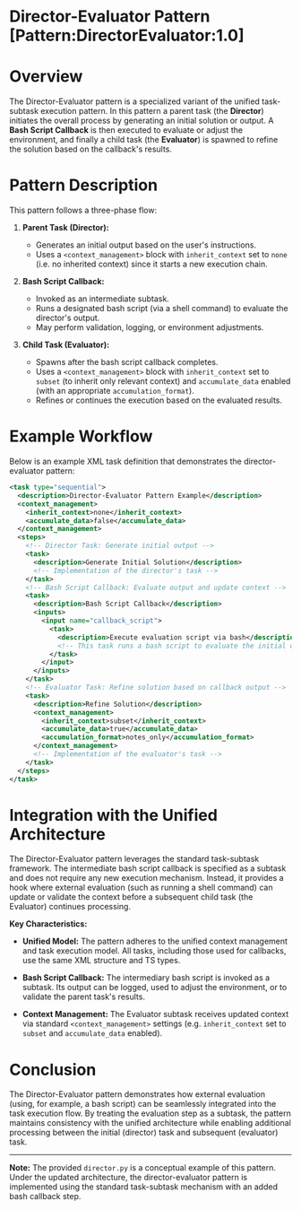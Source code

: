 # Director-Evaluator Pattern [Pattern:DirectorEvaluator:1.0]
 
# Overview

The Director-Evaluator pattern is a specialized variant of the unified task-subtask execution pattern. In this pattern a parent task (the **Director**) initiates the overall process by generating an initial solution or output. A **Bash Script Callback** is then executed to evaluate or adjust the environment, and finally a child task (the **Evaluator**) is spawned to refine the solution based on the callback's results.
 
# Pattern Description

This pattern follows a three-phase flow:

1. **Parent Task (Director):**
   - Generates an initial output based on the user's instructions.
   - Uses a `<context_management>` block with `inherit_context` set to `none` (i.e. no inherited context) since it starts a new execution chain.

2. **Bash Script Callback:**
   - Invoked as an intermediate subtask.
   - Runs a designated bash script (via a shell command) to evaluate the director's output.
   - May perform validation, logging, or environment adjustments.

3. **Child Task (Evaluator):**
   - Spawns after the bash script callback completes.
   - Uses a `<context_management>` block with `inherit_context` set to `subset` (to inherit only relevant context) and `accumulate_data` enabled (with an appropriate `accumulation_format`).
   - Refines or continues the execution based on the evaluated results.

# Example Workflow

Below is an example XML task definition that demonstrates the director-evaluator pattern:

```xml
<task type="sequential">
  <description>Director-Evaluator Pattern Example</description>
  <context_management>
    <inherit_context>none</inherit_context>
    <accumulate_data>false</accumulate_data>
  </context_management>
  <steps>
    <!-- Director Task: Generate initial output -->
    <task>
      <description>Generate Initial Solution</description>
      <!-- Implementation of the director's task -->
    </task>
    <!-- Bash Script Callback: Evaluate output and update context -->
    <task>
      <description>Bash Script Callback</description>
      <inputs>
        <input name="callback_script">
          <task>
            <description>Execute evaluation script via bash</description>
            <!-- This task runs a bash script to evaluate the initial output -->
          </task>
        </input>
      </inputs>
    </task>
    <!-- Evaluator Task: Refine solution based on callback output -->
    <task>
      <description>Refine Solution</description>
      <context_management>
        <inherit_context>subset</inherit_context>
        <accumulate_data>true</accumulate_data>
        <accumulation_format>notes_only</accumulation_format>
      </context_management>
      <!-- Implementation of the evaluator's task -->
    </task>
  </steps>
</task>
```

# Integration with the Unified Architecture

The Director-Evaluator pattern leverages the standard task-subtask framework. The intermediate bash script callback is specified as a subtask and does not require any new execution mechanism. Instead, it provides a hook where external evaluation (such as running a shell command) can update or validate the context before a subsequent child task (the Evaluator) continues processing.

**Key Characteristics:**

 - **Unified Model:** The pattern adheres to the unified context management and task execution model. All tasks, including those used for callbacks, use the same XML structure and TS types.

 - **Bash Script Callback:** The intermediary bash script is invoked as a subtask. Its output can be logged, used to adjust the environment, or to validate the parent task's results.

 - **Context Management:** The Evaluator subtask receives updated context via standard `<context_management>` settings (e.g. `inherit_context` set to `subset` and `accumulate_data` enabled).

# Conclusion

The Director-Evaluator pattern demonstrates how external evaluation (using, for example, a bash script) can be seamlessly integrated into the task execution flow. By treating the evaluation step as a subtask, the pattern maintains consistency with the unified architecture while enabling additional processing between the initial (director) task and subsequent (evaluator) task.

---

**Note:** The provided `director.py` is a conceptual example of this pattern. Under the updated architecture, the director-evaluator pattern is implemented using the standard task-subtask mechanism with an added bash callback step.
